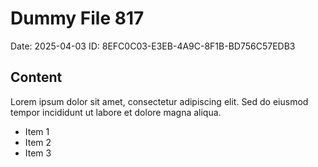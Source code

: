 # Dummy File 817

Date: 2025-04-03
ID: 8EFC0C03-E3EB-4A9C-8F1B-BD756C57EDB3

## Content

Lorem ipsum dolor sit amet, consectetur adipiscing elit.
Sed do eiusmod tempor incididunt ut labore et dolore magna aliqua.

* Item 1
* Item 2
* Item 3

